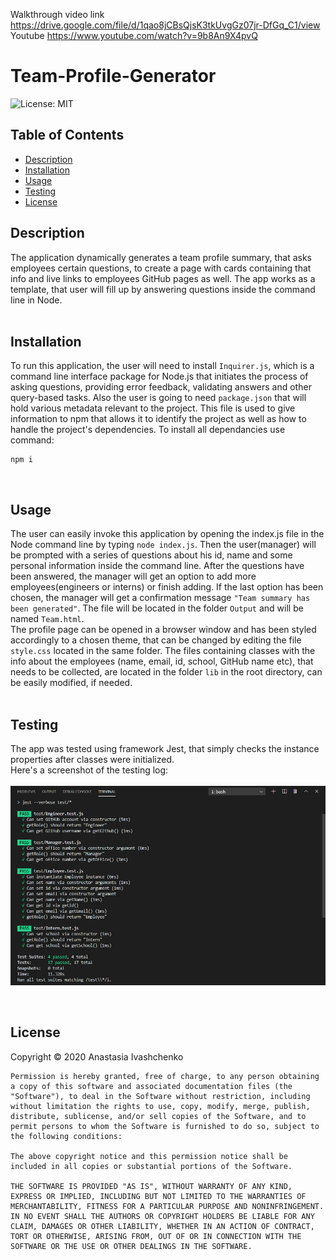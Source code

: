 Walkthrough video link https://drive.google.com/file/d/1qao8jCBsQjsK3tkUvgGz07jr-DfGq_C1/view
<br>
Youtube https://www.youtube.com/watch?v=9b8An9X4pvQ

# Team-Profile-Generator
  ![License: MIT](https://img.shields.io/badge/License-MIT-yellow.svg)

## Table of Contents
  * [Description](#Description)
  * [Installation](#Installation)
  * [Usage](#Usage)
  * [Testing](#Testing)
  * [License](#License)


## Description  
The application dynamically generates a team profile summary, that asks employees certain questions, to create a page with cards containing that info and live links to employees GitHub pages as well. The app works as a template, that user will fill up by answering questions inside the command line in Node.
<br><br> 

## Installation
To run this application, the user will need to install `Inquirer.js`, which is a command line interface package for Node.js that initiates the process of asking questions, providing error feedback, validating answers and other query-based tasks.
Also the user is going to need `package.json` that will hold various metadata relevant to the project. This file is used to give information to npm that allows it to identify the project as well as how to handle the project's dependencies.
To install all dependancies use command: 
```
npm i
``` 
<br>

## Usage 

The user can easily invoke this application by opening the index.js file in the Node command line by typing `node index.js`. Then the user(manager) will be prompted with a series of questions about his id, name and some personal information inside the command line. After the questions have been answered, the manager will get an option to add more employees(engineers or interns) or finish adding. If the last option has been chosen, the manager will get a confirmation message `"Team summary has been generated"`. The file will be located in the folder `Output` and will be named `Team.html`.<br>
The profile page can be opened in a browser window and has been styled accordingly to a chosen theme, that can be changed by editing the file `style.css` located in the same folder. 
The files containing classes with the info about the employees (name, email, id, school, GitHub name etc), that needs to be collected, are located in the folder `lib` in the root directory, can be easily modified, if needed. 
<br><br>

## Testing
The app was tested using framework Jest, that simply checks the instance properties after classes were initialized.<br> 
Here's a screenshot of the testing log: <br><br>
![Testing with Jest](./assests/screenshot1.jpg)

<br>

## License
Copyright © 2020 Anastasia Ivashchenko

    Permission is hereby granted, free of charge, to any person obtaining a copy of this software and associated documentation files (the "Software"), to deal in the Software without restriction, including without limitation the rights to use, copy, modify, merge, publish, distribute, sublicense, and/or sell copies of the Software, and to permit persons to whom the Software is furnished to do so, subject to the following conditions:
    
    The above copyright notice and this permission notice shall be included in all copies or substantial portions of the Software.
    
    THE SOFTWARE IS PROVIDED "AS IS", WITHOUT WARRANTY OF ANY KIND, EXPRESS OR IMPLIED, INCLUDING BUT NOT LIMITED TO THE WARRANTIES OF MERCHANTABILITY, FITNESS FOR A PARTICULAR PURPOSE AND NONINFRINGEMENT. IN NO EVENT SHALL THE AUTHORS OR COPYRIGHT HOLDERS BE LIABLE FOR ANY CLAIM, DAMAGES OR OTHER LIABILITY, WHETHER IN AN ACTION OF CONTRACT, TORT OR OTHERWISE, ARISING FROM, OUT OF OR IN CONNECTION WITH THE SOFTWARE OR THE USE OR OTHER DEALINGS IN THE SOFTWARE.
    
    
